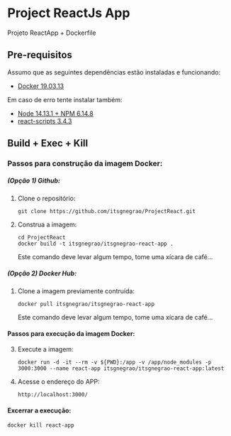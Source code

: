 # Project ReactJs App

Projeto ReactApp + Dockerfile

## Pre-requisitos

Assumo que as seguintes dependências estão instaladas e funcionando:

 - [Docker 19.03.13](http://www.docker.io/gettingstarted/#h_installation)
 
Em caso de erro tente instalar também:

 - [Node 14.13.1 + NPM 6.14.8](https://nodejs.org/en/download/current/)
 - [react-scripts 3.4.3](https://www.npmjs.com/package/react-scripts)
 
## Build + Exec + Kill

### Passos para construção da imagem Docker:
##### (Opção 1) Github:

1.  Clone o repositório:

        git clone https://github.com/itsgnegrao/ProjectReact.git

2.  Construa a imagem:

        cd ProjectReact
        docker build -t itsgnegrao/itsgnegrao-react-app .
        
    Este comando deve levar algum tempo, tome uma xícara de café...
    
##### (Opção 2) Docker Hub:

1.  Clone a imagem previamente contruída:

        docker pull itsgnegrao/itsgnegrao-react-app

    Este comando deve levar algum tempo, tome uma xícara de café...
    
#### Passos para execução da imagem Docker:
3.  Execute a imagem:

        docker run -d -it --rm -v ${PWD}:/app -v /app/node_modules -p 3000:3000 --name react-app itsgnegrao/itsgnegrao-react-app:latest

4.  Acesse o endereço do APP:

        http://localhost:3000/
        
#### Excerrar a execução:
        
    docker kill react-app
